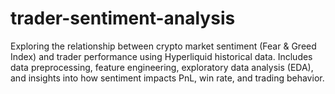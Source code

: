 # trader-sentiment-analysis
Exploring the relationship between crypto market sentiment (Fear &amp; Greed Index) and trader performance using Hyperliquid historical data. Includes data preprocessing, feature engineering, exploratory data analysis (EDA), and insights into how sentiment impacts PnL, win rate, and trading behavior.
